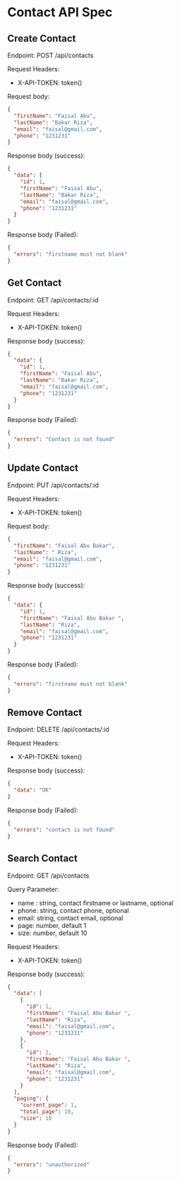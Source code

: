 # Contact API Spec

## Create Contact

Endpoint: POST /api/contacts

Request Headers:

- X-API-TOKEN: token()

Request body:

```json
{
  "firstName": "Faisal Abu",
  "lastName": "Bakar Riza",
  "email": "faisal@gmail.com",
  "phone": "1231231"
}
```

Response body (success):

```json
{
  "data": {
    "id": 1,
    "firstName": "Faisal Abu",
    "lastName": "Bakar Riza",
    "email": "faisal@gmail.com",
    "phone": "1231231"
  }
}
```

Response body (Failed):

```json
{
  "errors": "firstname must not blank"
}
```

## Get Contact

Endpoint: GET /api/contacts/:id

Request Headers:

- X-API-TOKEN: token()

Response body (success):

```json
{
  "data": {
    "id": 1,
    "firstName": "Faisal Abu",
    "lastName": "Bakar Riza",
    "email": "faisal@gmail.com",
    "phone": "1231231"
  }
}
```

Response body (Failed):

```json
{
  "errors": "Contact is not found"
}
```

## Update Contact

Endpoint: PUT /api/contacts/:id

Request Headers:

- X-API-TOKEN: token()

Request body:

```json
{
  "firstName": "Faisal Abu Bakar",
  "lastName": " Riza",
  "email": "faisal@gmail.com",
  "phone": "1231231"
}
```

Response body (success):

```json
{
  "data": {
    "id": 1,
    "firstName": "Faisal Abu Bakar ",
    "lastName": "Riza",
    "email": "faisal@gmail.com",
    "phone": "1231231"
  }
}
```

Response body (Failed):

```json
{
  "errors": "firstname must not blank"
}
```

## Remove Contact

Endpoint: DELETE /api/contacts/:id

Request Headers:

- X-API-TOKEN: token()

Response body (success):

```json
{
  "data": "OK"
}
```

Response body (Failed):

```json
{
  "errors": "contact is not found"
}
```

## Search Contact

Endpoint: GET /api/contacts

Query Parameter:

- name : string, contact firstname or lastname, optional
- phone: string, contact phone, optional
- email: string, contact email, optional
- page: number, default 1
- size: number, default 10

Request Headers:

- X-API-TOKEN: token()

Response body (success):

```json
{
  "data": [
    {
      "id": 1,
      "firstName": "Faisal Abu Bakar ",
      "lastName": "Riza",
      "email": "faisal@gmail.com",
      "phone": "1231231"
    },
    {
      "id": 2,
      "firstName": "Faisal Abu Bakar ",
      "lastName": "Riza",
      "email": "faisal@gmail.com",
      "phone": "1231231"
    }
  ],
  "paging": {
    "current_page": 1,
    "total_page": 10,
    "size": 10
  }
}
```

Response body (Failed):

```json
{
  "errors": "unauthorized"
}
```
